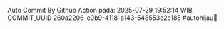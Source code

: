 Auto Commit By Github Action pada: 2025-07-29 19:52:14 WIB, COMMIT_UUID 260a2206-e0b9-4118-a143-548553c2e185 #autohijau🗿
